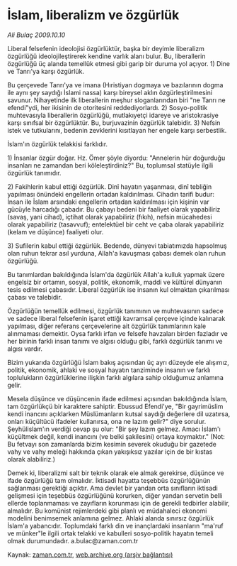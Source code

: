 # İslam, liberalizm ve özgürlük

*Ali Bulaç 2009.10.10*

<tr><td class="metin" colspan="2" style="padding-top: 20px; padding-left: 5px; padding-right: 10px;">Liberal felsefenin ideolojisi özgürlüktür, başka bir deyimle liberalizm özgürlüğü ideolojileştirerek kendine varlık alanı bulur. Bu, liberallerin özgürlüğü üç alanda temellük etmesi gibi garip bir duruma yol açıyor. 1) Dine ve Tanrı'ya karşı özgürlük.</td></tr><tr><td class="metin" colspan="2" style="padding-top: 20px; padding-left: 5px; padding-right: 10px;"><p>Bu çerçevede Tanrı'ya ve imana (Hıristiyan dogmaya ve bazılarının dogma ile aynı şey saydığı İslami nassa) karşı bireysel aklın özgürleştirilmesini savunur. Nihayetinde ilk liberallerin meşhur sloganlarından biri "ne Tanrı ne efendi"ydi, her ikisinin de otoritesini reddediyorlardı. 2) Sosyo-politik muhtevasıyla liberallerin özgürlüğü, mutlakıyetçi idareye ve aristokrasiye karşı sınıfsal bir özgürlüktür. Bu, burjuvazinin özgürlük talebidir. 3) Nefsin istek ve tutkularını, bedenin zevklerini kısıtlayan her engele karşı serbestlik.
<p>İslam'ın özgürlük telakkisi farklıdır.
<p>1) İnsanlar özgür doğar. Hz. Ömer şöyle diyordu: "Annelerin hür doğurduğu insanları ne zamandan beri köleleştirdiniz?" Bu, toplumsal statüyle ilgili özgürlük tanımıdır.
<p>2) Fakihlerin kabul ettiği özgürlük. Dinî hayatın yaşanması, dinî tebliğin yapılması önündeki engellerin ortadan kaldırılması. Cihadın tarifi budur: İnsan ile İslam arsındaki engellerin ortadan kaldırılması için kişinin var gücüyle harcadığı çabadır. Bu çabayı bedeni bir faaliyet olarak yapabiliriz (savaş, yani cihad), içtihat olarak yapabiliriz (fıkıh), nefsin mücahedesi olarak yapabiliriz (tasavvuf); entelektüel bir ceht ve çaba olarak yapabiliriz (kelam ve düşünce) faaliyeti olur.
<p>3) Sufilerin kabul ettiği özgürlük. Bedende, dünyevi tabiatımızda hapsolmuş olan ruhun tekrar asıl yurduna, Allah'a kavuşması çabası demek olan ruhun özgürlüğü.
<p>Bu tanımlardan bakıldığında İslam'da özgürlük Allah'a kulluk yapmak üzere engelsiz bir ortamın, sosyal, politik, ekonomik, maddi ve kültürel dünyanın tesis edilmesi çabasıdır. Liberal özgürlük ise insanın kul olmaktan çıkarılması çabası ve talebidir.
<p>Özgürlüğün temellük edilmesi, özgürlük tanımının ve muhtevasının sadece ve sadece liberal felsefenin işaret ettiği kavramsal çerçeve içinde kalınarak yapılması, diğer referans çerçevelerine ait özgürlük tanımlarının kale alınmaması demektir. Oysa farklı irfan ve felsefe havzaları birden fazladır ve her birinin farklı insan tanımı ve algısı olduğu gibi, farklı özgürlük tanımı ve algısı vardır.
<p>Bizim yukarıda özgürlüğü İslam bakış açısından üç ayrı düzeyde ele alışımız, politik, ekonomik, ahlaki ve sosyal hayatın tanziminde insanın ve farklı toplulukların özgürlüklerine ilişkin farklı algılara sahip olduğumuz anlamına gelir.
<p>Mesela düşünce ve düşüncenin ifade edilmesi açısından bakıldığında İslam, tam özgürlükçü bir karaktere sahiptir. Ebussud Efendi'ye, "Bir gayrimüslim kendi inancını açıklarken Müslümanların kutsal saydığı değerlere dil uzatırsa, onları küçültücü ifadeler kullanırsa, ona ne lazım gelir?" diye sorulur. Şeyhülislam'ın verdiği cevap şu olur: "Bir şey lazım gelmez. Amacı İslam'ı küçültmek değil, kendi inancını (ve belki şakilesini) ortaya koymaktır." (Not: Bu fetvayı son zamanlarda bizim kesimin severek okuduğu bir gazetede vahy ve vahy meleği hakkında çıkan yakışıksız yazılar için de bir kıstas olarak alabiliriz.)
<p>Demek ki, liberalizmi salt bir teknik olarak ele almak gerekirse, düşünce ve ifade özgürlüğü tam olmalıdır. İktisadi hayatta teşebbüs özgürlüğünün sağlanması gerektiği açıktır. Ama devlet bir yandan orta sınıfların iktisadi gelişmesi için teşebbüs özgürlüğünü korurken, diğer yandan servetin belli ellerde toplanmaması ve zayıfların korunması için de gerekli tedbirler alabilir, almalıdır. Bu komünist rejimlerdeki gibi planlı ve müdahaleci ekonomi modelini benimsemek anlamına gelmez. Ahlaki alanda sınırsız özgürlük İslam'a yabancıdır. Toplumdaki farklı din ve inançlardaki insanların "ma'ruf ve münker"le ilgili ortak telakki ve kabulleri sosyo-politik hayatın temeli olmak durumundadır. a.bulac@zaman.com.tr<br/></p></p></p></p></p></p></p></p></p></p></td></tr>

Kaynak: [zaman.com.tr](http://zaman.com.tr/yazar.do?yazino=901572), [web.archive.org (arşiv bağlantısı)](http://web.archive.org/web/20091025102052/http://www.zaman.com.tr:80/yazar.do?yazino=901572)
